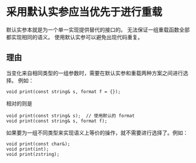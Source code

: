 <h1>采用默认实参应当优先于进行重载</h1>

默认实参本就是为一个单一实现提供替代的接口的。 无法保证一组重载函数全部都实现相同的语义。 使用默认实参可以避免出现代码重复。

<h2>理由</h2>

当变化来自相同类型的一组参数时，需要在默认实参和重载两种方案之间进行选择。 例如：

    void print(const string& s, format f = {});

相对的则是

    void print(const string& s);  // 使用默认的 format
    void print(const string& s, format f);

如果要为一组不同类型来实现语义上等价的操作，就不需要进行选择了。例如：

    void print(const char&);
    void print(int);
    void print(zstring);